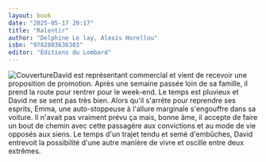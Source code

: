 ```yaml
---
layout: book
date: "2025-05-17 20:17"
title: "Ralentir"
author: "Delphine Le lay, Alexis Horellou"
isbn: "9782803636303"
editor: "Éditions du Lombard"
---
```

![Couverture](/img/9782803636303.jpeg)David est représentant commercial et vient de recevoir une proposition de promotion. Après une semaine passée loin de sa famille, il prend la route pour rentrer pour le week-end. Le temps est pluvieux et David ne se sent pas très bien. Alors qu'il s'arrête pour reprendre ses esprits, Emma, une auto-stoppeuse à l'allure marginale s'engouffre dans sa voiture. Il n'avait pas vraiment prévu ça mais, bonne âme, il accepte de faire un bout de chemin avec cette passagère aux convictions et au mode de vie opposés aux siens. Le temps d'un trajet tendu et semé d'embûches, David entrevoit la possibilité d'une autre manière de vivre et oscille entre deux extrêmes.
